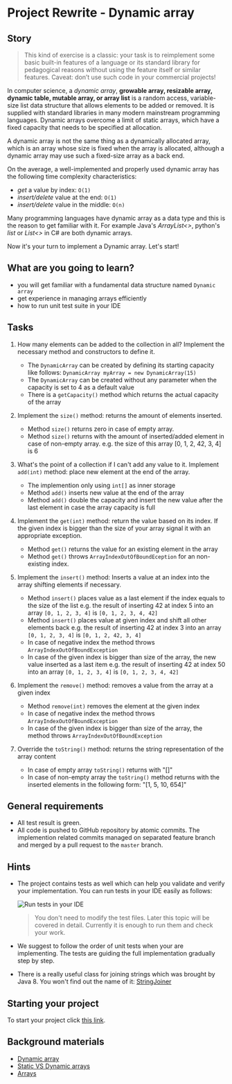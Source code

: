 # Project Rewrite - Dynamic array

## Story

> This kind of exercise is a classic: your task is to reimplement some basic
> built-in features of a language or its standard library for pedagogical
> reasons without using the feature itself or similar features.
> Caveat: don’t use such code in your commercial projects!

In computer science, a _dynamic array_, **growable array, resizable array, dynamic table, mutable array, or array list** is a random access, variable-size list data structure that allows elements to be added or removed. It is supplied with standard libraries in many modern mainstream programming languages. Dynamic arrays overcome a limit of static arrays, which have a fixed capacity that needs to be specified at allocation.

A dynamic array is not the same thing as a dynamically allocated array, which is an array whose size is fixed when the array is allocated, although a dynamic array may use such a fixed-size array as a back end.

On the average, a well-implemented and properly used dynamic array has the following time complexity characteristics:

- _get_ a value by index: `O(1)`
- _insert/delete_ value at the end: `O(1)`
- _insert/delete_ value in the middle: `O(n)`

Many programming languages have dynamic array as a data type and this is the reason to get familiar with it.
For example Java's _ArrayList<>_, python's _list_ or _List<>_ in C# are both dynamic arrays.

Now it's your turn to implement a Dynamic array. Let's start!

## What are you going to learn?

- you will get familiar with a fundamental data structure named `Dynamic array`
- get experience in managing arrays efficiently
- how to run unit test suite in your IDE

## Tasks

1. How many elements can be added to the collection in all?
Implement the necessary method and constructors to define it.
    - The `DynamicArray` can be created by defining its starting capacity like follows: `DynamicArray myArray = new DynamicArray(15)`
    - The `DynamicArray` can be created without any parameter when the capacity is set to 4 as a default value
    - There is a `getCapacity()` method which returns the actual capacity of the array

2. Implement the `size()` method: returns the amount of elements inserted.
    - Method `size()` returns zero in case of empty array.
    - Method `size()` returns with the amount of inserted/added element in case of non-empty array.
e.g. the size of this array [0, 1, 2, 42, 3, 4] is 6

3. What's the point of a collection if I can't add any value to it. Implement `add(int)` method: place new element at the end of the array.
    - The implemention only using `int[]` as inner storage
    - Method `add()` inserts new value at the end of the array
    - Method `add()` double the capacity and insert the new value after the last element in case the array capacity is full

4. Implement the `get(int)` method: return the value based on its index. If the given index is bigger than the size of your array signal it with an appropriate exception.
    - Method `get()` returns the value for an existing element in the array
    - Method `get()` throws `ArrayIndexOutOfBoundEception` for an non-existing index.

5. Implement the `insert()` method: Inserts a value at an index into the array shifting elements if necessary.
    - Method `insert()` places value as a last element if the index equals to the size of the list
e.g. the result of inserting 42 at index 5 into an array
`[0, 1, 2, 3, 4]` is 
`[0, 1, 2, 3, 4, 42]`
    - Method `insert()` places value at given index and shift all other elements back
e.g. the result of inserting 42 at index 3 into an array
`[0, 1, 2, 3, 4]` is
`[0, 1, 2, 42, 3, 4]`
    - In case of negative index the method throws `ArrayIndexOutOfBoundException`
    - In case of the given index is bigger than size of the array, the new value inserted as a last item
e.g. the result of inserting 42 at index 50 into an array
`[0, 1, 2, 3, 4]` is 
`[0, 1, 2, 3, 4, 42]`

6. Implement the `remove()` method: removes a value from the array at a given index
    - Method `remove(int)` removes the element at the given index
    - In case of negative index the method throws `ArrayIndexOutOfBoundException`
    - In case of the given index is bigger than size of the array, the method throws `ArrayIndexOutOfBoundException`

7. Override the `toString()` method: returns the string representation of the array content
    - In case of empty array `toString()` returns with "[]"
    - In case of non-empty array the `toString()` method returns with the inserted elements in the following form: "[1, 5, 10, 654]"

## General requirements

- All test result is green.
- All code is pushed to GitHub repository by atomic commits.
The implemention related commits managed on separated feature branch
and merged by a pull request to the `master` branch.

## Hints

- The project contains tests as well which can help you validate and verify your implementation.
    You can run tests in your IDE easily as follows:

    ![Run tests in your IDE](https://learn.code.cool/media/java/run-tests.gif)

    > You don't need to modify the test files. Later this topic will be covered in detail. Currently it is enough to run them and check your work.
- We suggest to follow the order of unit tests when your are implementing. The tests are guiding the full implementation gradually step by step.
- There is a really useful class for joining strings which was brought by Java 8. You won't find out the name of it: [StringJoiner](https://www.baeldung.com/java-string-joiner)

## Starting your project

To start your project click [this link](https://journey.code.cool/v2/project/solo/blueprint/rewrite-dynamic-array/java).

## Background materials

- <i class="far fa-exclamation"></i> [Dynamic array](https://en.wikipedia.org/wiki/Dynamic_array)
- <i class="far fa-exclamation"></i> <i class="far fa-video"></i> [Static VS Dynamic arrays](https://www.youtube.com/watch?v=qTb1sZX74K0)
- <i class="far fa-exclamation"></i> [Arrays](https://learn.code.cool/full-stack/#/../pages/java/arrays)
